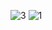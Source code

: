 ![3](https://github.com/masamad/SQA-Projects/assets/13572960/5b549eb6-5c0d-4a38-a453-a8c619d96a35)
![1](https://github.com/masamad/SQA-Projects/assets/13572960/11618ed5-79c5-41d0-a1ba-19a225ae0f18)
